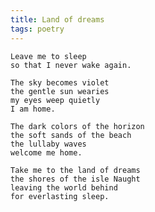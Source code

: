 ```yaml
---
title: Land of dreams
tags: poetry
---
```


    Leave me to sleep
    so that I never wake again.

    The sky becomes violet
    the gentle sun wearies
    my eyes weep quietly
    I am home.

    The dark colors of the horizon
    the soft sands of the beach
    the lullaby waves
    welcome me home.

    Take me to the land of dreams
    the shores of the isle Naught
    leaving the world behind
    for everlasting sleep.


